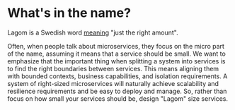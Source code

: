 <!--- Copyright (C) 2016-2019 Lightbend Inc. <https://www.lightbend.com> -->
# What's in the name?

Lagom is a Swedish word [meaning](https://en.wikipedia.org/wiki/Lagom) "just the right amount".

Often, when people talk about microservices, they focus on the micro part of the name, assuming it means that a service should be small. We want to emphasize that the important thing when splitting a system into services is to find the right boundaries between services. This means aligning them with bounded contexts, business capabilities, and isolation requirements. A system of right-sized microservices will naturally achieve scalability and resilience requirements and be easy to deploy and manage. So, rather than focus on how small your services should be, design "Lagom" size services.
